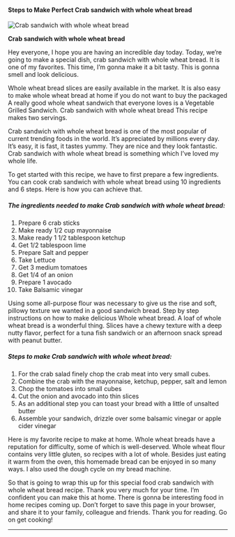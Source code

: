             

#### Steps to Make Perfect Crab sandwich with whole wheat bread

![Crab sandwich with whole wheat bread](https://img-global.cpcdn.com/recipes/26dfd96a8734fb47/751x532cq70/crab-sandwich-with-whole-wheat-bread-recipe-main-photo.jpg)

**Crab sandwich with whole wheat bread**

Hey everyone, I hope you are having an incredible day today. Today, we’re going to make a special dish, crab sandwich with whole wheat bread. It is one of my favorites. This time, I’m gonna make it a bit tasty. This is gonna smell and look delicious.

Whole wheat bread slices are easily available in the market. It is also easy to make whole wheat bread at home if you do not want to buy the packaged A really good whole wheat sandwich that everyone loves is a Vegetable Grilled Sandwich. Crab sandwich with whole wheat bread This recipe makes two servings.

Crab sandwich with whole wheat bread is one of the most popular of current trending foods in the world. It’s appreciated by millions every day. It’s easy, it is fast, it tastes yummy. They are nice and they look fantastic. Crab sandwich with whole wheat bread is something which I’ve loved my whole life.

To get started with this recipe, we have to first prepare a few ingredients. You can cook crab sandwich with whole wheat bread using 10 ingredients and 6 steps. Here is how you can achieve that.

##### The ingredients needed to make Crab sandwich with whole wheat bread:

1.  Prepare 6 crab sticks
2.  Make ready 1/2 cup mayonnaise
3.  Make ready 1 1/2 tablespoon ketchup
4.  Get 1/2 tablespoon lime
5.  Prepare Salt and pepper
6.  Take Lettuce
7.  Get 3 medium tomatoes
8.  Get 1/4 of an onion
9.  Prepare 1 avocado
10.  Take Balsamic vinegar

Using some all-purpose flour was necessary to give us the rise and soft, pillowy texture we wanted in a good sandwich bread. Step by step instructions on how to make delicious Whole wheat bread. A loaf of whole wheat bread is a wonderful thing. Slices have a chewy texture with a deep nutty flavor, perfect for a tuna fish sandwich or an afternoon snack spread with peanut butter.

##### Steps to make Crab sandwich with whole wheat bread:

1.  For the crab salad finely chop the crab meat into very small cubes.
2.  Combine the crab with the mayonnaise, ketchup, pepper, salt and lemon
3.  Chop the tomatoes into small cubes
4.  Cut the onion and avocado into thin slices
5.  As an additional step you can toast your bread with a little of unsalted butter
6.  Assemble your sandwich, drizzle over some balsamic vinegar or apple cider vinegar

Here is my favorite recipe to make at home. Whole wheat breads have a reputation for difficulty, some of which is well-deserved. Whole wheat flour contains very little gluten, so recipes with a lot of whole. Besides just eating it warm from the oven, this homemade bread can be enjoyed in so many ways. I also used the dough cycle on my bread machine.

So that is going to wrap this up for this special food crab sandwich with whole wheat bread recipe. Thank you very much for your time. I’m confident you can make this at home. There is gonna be interesting food in home recipes coming up. Don’t forget to save this page in your browser, and share it to your family, colleague and friends. Thank you for reading. Go on get cooking!

* * *